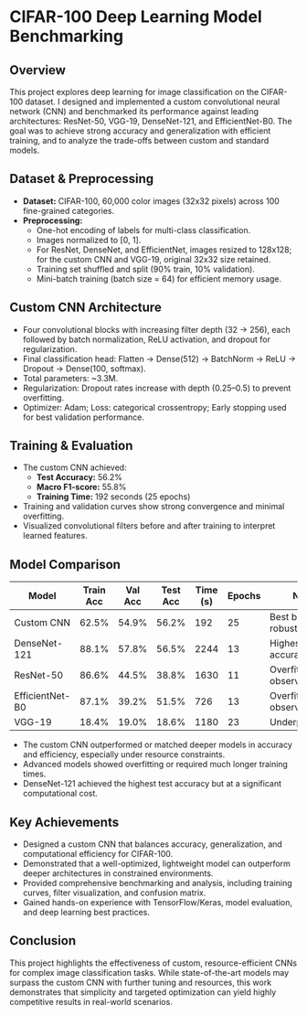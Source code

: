 # CIFAR-100 Deep Learning Model Benchmarking

## Overview
This project explores deep learning for image classification on the CIFAR-100 dataset. I designed and implemented a custom convolutional neural network (CNN) and benchmarked its performance against leading architectures: ResNet-50, VGG-19, DenseNet-121, and EfficientNet-B0. The goal was to achieve strong accuracy and generalization with efficient training, and to analyze the trade-offs between custom and standard models.

## Dataset & Preprocessing
- **Dataset:** CIFAR-100, 60,000 color images (32x32 pixels) across 100 fine-grained categories.
- **Preprocessing:**
  - One-hot encoding of labels for multi-class classification.
  - Images normalized to [0, 1].
  - For ResNet, DenseNet, and EfficientNet, images resized to 128x128; for the custom CNN and VGG-19, original 32x32 size retained.
  - Training set shuffled and split (90% train, 10% validation).
  - Mini-batch training (batch size = 64) for efficient memory usage.

## Custom CNN Architecture
- Four convolutional blocks with increasing filter depth (32 → 256), each followed by batch normalization, ReLU activation, and dropout for regularization.
- Final classification head: Flatten → Dense(512) → BatchNorm → ReLU → Dropout → Dense(100, softmax).
- Total parameters: ~3.3M.
- Regularization: Dropout rates increase with depth (0.25–0.5) to prevent overfitting.
- Optimizer: Adam; Loss: categorical crossentropy; Early stopping used for best validation performance.

## Training & Evaluation
- The custom CNN achieved:
  - **Test Accuracy:** 56.2%
  - **Macro F1-score:** 55.8%
  - **Training Time:** 192 seconds (25 epochs)
- Training and validation curves show strong convergence and minimal overfitting.
- Visualized convolutional filters before and after training to interpret learned features.

## Model Comparison
| Model           | Train Acc | Val Acc | Test Acc | Time (s) | Epochs | Notes                  |
|-----------------|-----------|---------|----------|----------|--------|------------------------|
| Custom CNN      | 62.5%     | 54.9%   | 56.2%    | 192      | 25     | Best balance, robust   |
| DenseNet-121    | 88.1%     | 57.8%   | 56.5%    | 2244     | 13     | Highest accuracy, slow |
| ResNet-50       | 86.6%     | 44.5%   | 38.8%    | 1630     | 11     | Overfitting observed   |
| EfficientNet-B0 | 87.1%     | 39.2%   | 51.5%    | 726      | 13     | Overfitting observed   |
| VGG-19          | 18.4%     | 19.0%   | 18.6%    | 1180     | 23     | Underperformed         |

- The custom CNN outperformed or matched deeper models in accuracy and efficiency, especially under resource constraints.
- Advanced models showed overfitting or required much longer training times.
- DenseNet-121 achieved the highest test accuracy but at a significant computational cost.

## Key Achievements
- Designed a custom CNN that balances accuracy, generalization, and computational efficiency for CIFAR-100.
- Demonstrated that a well-optimized, lightweight model can outperform deeper architectures in constrained environments.
- Provided comprehensive benchmarking and analysis, including training curves, filter visualization, and confusion matrix.
- Gained hands-on experience with TensorFlow/Keras, model evaluation, and deep learning best practices.

## Conclusion
This project highlights the effectiveness of custom, resource-efficient CNNs for complex image classification tasks. While state-of-the-art models may surpass the custom CNN with further tuning and resources, this work demonstrates that simplicity and targeted optimization can yield highly competitive results in real-world scenarios.
